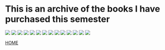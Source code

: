 # This is an archive of the books I have purchased this semester
![](IMG_9995.jpg)
![](IMG_9996.jpg)
![](IMG_9999.jpg)
![](IMG_9998.jpg)
![](IMG_9997.jpg)
![](IMG_0001.jpg)
![](IMG_0002.jpg)
![](IMG_0003.jpg)
![](IMG_0004.jpg)
![](IMG_0005.jpg)
![](IMG_0006.jpg)
![](IMG_0007.jpg)
![](IMG_0008.jpg)
![](IMG_0009.jpg)

[HOME](https://hamishpayne.github.io/CODE-WORDS/)

